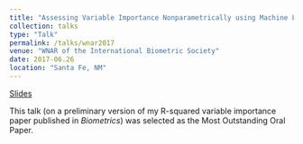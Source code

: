```yaml
---
title: "Assessing Variable Importance Nonparametrically using Machine Learning Techniques"
collection: talks
type: "Talk"
permalink: /talks/wnar2017
venue: "WNAR of the International Biometric Society"
date: 2017-06.26
location: "Santa Fe, NM"
---
```


[Slides](files/talks/wnar_vimtalk.pdf)

This talk (on a preliminary version of my R-squared variable importance paper published in _Biometrics_) was selected as the Most Outstanding Oral Paper.

